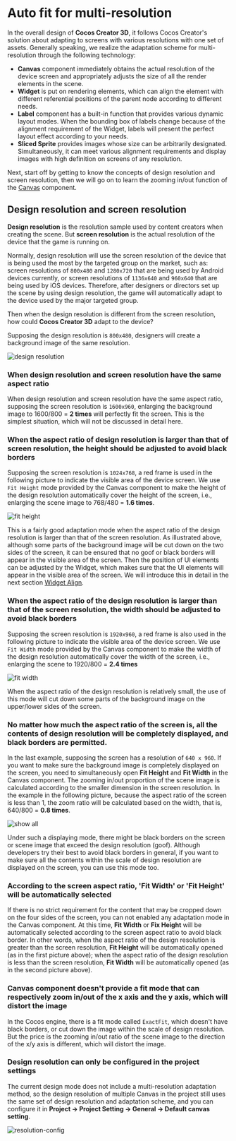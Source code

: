 # Auto fit for multi-resolution

In the overall design of **Cocos Creator 3D**, it follows Cocos Creator's solution about adapting to screens with various resolutions with one set of assets. Generally speaking, we realize the adaptation scheme for multi-resolution through the following technology:

- __Canvas__ component immediately obtains the actual resolution of the device screen and appropriately adjusts the size of all the render elements in the scene.
- __Widget__ is put on rendering elements, which can align the element with different referential positions of the parent node according to different needs.
- __Label__ component has a built-in function that provides various dynamic layout modes. When the bounding box of labels change because of the alignment requirement of the Widget, labels will present the perfect layout effect according to your needs.
- __Sliced Sprite__ provides images whose size can be arbitrarily designated. Simultaneously, it can meet various alignment requirements and display images with high definition on screens of any resolution.

Next, start off by getting to know the concepts of design resolution and screen resolution, then we will go on to learn the zooming in/out function of the [Canvas](../editor/canvas.md) component.

## Design resolution and screen resolution

__Design resolution__ is the resolution sample used by content creators when creating the scene. But __screen resolution__ is the actual resolution of the device that the game is running on.

Normally, design resolution will use the screen resolution of the device that is being used the most by the targeted group on the market, such as: screen resolutions of `800x480` and `1280x720` that are being used by Android devices currently, or screen resolutions of `1136x640` and `960x640` that are being used by iOS devices. Therefore, after designers or directors set up the scene by using design resolution, the game will automatically adapt to the device used by the major targeted group.

Then when the design resolution is different from the screen resolution, how could **Cocos Creator 3D** adapt to the device?

Supposing the design resolution is `800x480`, designers will create a background image of the same resolution.

![design resolution](multi-resolution/design_resolution.png)

### When design resolution and screen resolution have the same aspect ratio

When design resolution and screen resolution have the same aspect ratio, supposing the screen resolution is `1600x960`, enlarging the background image to 1600/800 = __2 times__ will perfectly fit the screen. This is the simplest situation, which will not be discussed in detail here.

### When the aspect ratio of design resolution is larger than that of screen resolution, the height should be adjusted to avoid black borders

Supposing the screen resolution is `1024x768`, a red frame is used in the following picture to indicate the visible area of the device screen. We use `Fit Height` mode provided by the Canvas component to make the height of the design resolution automatically cover the height of the screen, i.e., enlarging the scene image to 768/480 = __1.6 times__.

![fit height](multi-resolution/fit_height.png)

This is a fairly good adaptation mode when the aspect ratio of the design resolution is larger than that of the screen resolution. As illustrated above, although some parts of the background image will be cut down on the two sides of the screen, it can be ensured that no goof or black borders will appear in the visible area of the screen. Then the position of UI elements can be adjusted by the Widget, which makes sure that the UI elements will appear in the visible area of the screen. We will introduce this in detail in the next section [Widget Align](widget-align.md).

### When the aspect ratio of the design resolution is larger than that of the screen resolution, the width should be adjusted to avoid black borders

Supposing the screen resolution is `1920x960`, a red frame is also used in the following picture to indicate the visible area of the device screen. We use `Fit Width` mode provided by the Canvas component to make the width of the design resolution automatically cover the width of the screen, i.e., enlarging the scene to 1920/800 = __2.4 times__

![fit width](multi-resolution/fit_width.png)

When the aspect ratio of the design resolution is relatively small, the use of this mode will cut down some parts of the background image on the upper/lower sides of the screen.

### No matter how much the aspect ratio of the screen is, all the contents of design resolution will be completely displayed, and black borders are permitted.

In the last example, supposing the screen has a resolution of `640 x 960`. If you want to make sure the background image is completely displayed on the screen, you need to simultaneously open __Fit Height__ and __Fit Width__ in the Canvas component. The zooming in/out proportion of the scene image is calculated according to the smaller dimension in the screen resolution. In the example in the following picture, because the aspect ratio of the screen is less than 1, the zoom ratio will be calculated based on the width, that is, 640/800 = __0.8 times__.

![show all](multi-resolution/show_all.png)

Under such a displaying mode, there might be black borders on the screen or scene image that exceed the design resolution (goof). Although developers try their best to avoid black borders in general, if you want to make sure all the contents within the scale of design resolution are displayed on the screen, you can use this mode too.

### According to the screen aspect ratio, 'Fit Width' or 'Fit Height' will be automatically selected

If there is no strict requirement for the content that may be cropped down on the four sides of the screen, you can not enabled any adaptation mode in the Canvas component. At this time, __Fit Width__ or __Fix Height__ will be automatically selected according to the screen aspect ratio to avoid black border. In other words, when the aspect ratio of the design resolution is greater than the screen resolution, __Fit Height__ will be automatically opened (as in the first picture above); when the aspect ratio of the design resolution is less than the screen resolution, __Fit Width__ will be automatically opened (as in the second picture above).

### Canvas component doesn't provide a fit mode that can respectively zoom in/out of the x axis and the y axis, which will distort the image

In the Cocos engine, there is a fit mode called `ExactFit`, which doesn't have black borders, or cut down the image within the scale of design resolution. But the price is the zooming in/out ratio of the scene image to the direction of the x/y axis is different, which will distort the image.

### Design resolution can only be configured in the project settings

The current design mode does not include a multi-resolution adaptation method, so the design resolution of multiple Canvas in the project still uses the same set of design resolution and adaptation scheme, and you can configure it in __Project -> Project Setting -> General -> Default canvas setting__.

![resolution-config](multi-resolution/resolution_config.png)
